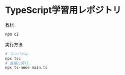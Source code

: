 # TypeScript学習用レポジトリ

[教材](https://www.amazon.co.jp/%E7%8F%BE%E5%A0%B4%E3%81%A7%E4%BD%BF%E3%81%88%E3%82%8BTypeScript-%E8%A9%B3%E8%A7%A3%E5%AE%9F%E8%B7%B5%E3%82%AC%E3%82%A4%E3%83%89-Compass-Programming-%E8%8F%85%E5%8E%9F%E6%B5%A9%E4%B9%8B/dp/4839984271/ref=asc_df_4839984271/?tag=jpgo-22&linkCode=df0&hvadid=684585079436&hvpos=&hvnetw=g&hvrand=13985708843576932390&hvpone=&hvptwo=&hvqmt=&hvdev=c&hvdvcmdl=&hvlocint=&hvlocphy=1009343&hvtargid=pla-2294593064838&psc=1&mcid=7e81e344c6be335a8e561bd775153451&th=1&psc=1&gad_source=1&gclid=CjwKCAjwoPOwBhAeEiwAJuXRh1LIbHHtwYyDZN0rYpd02PAFspxOFlGDlUNShrr-TuG8fs5iXv3SMBoC-zUQAvD_BwE)

```bash
npm ci
```

実行方法

```bash
# コンパイル
npx tsc
# 直接に実行
npx ts-node main.ts
```
